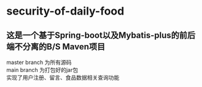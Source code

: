 # security-of-daily-food
## 这是一个基于Spring-boot以及Mybatis-plus的前后端不分离的B/S Maven项目  

master branch 为所有源码  
main branch 为打包好的jar包  
实现了用户注册、留言、食品数据相关查询功能
